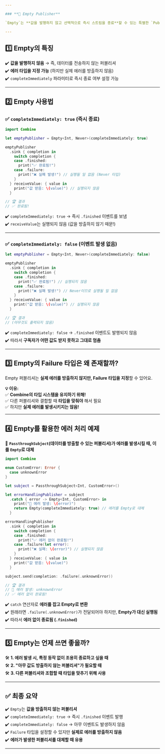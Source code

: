 ```yaml
---

### **📌 Empty Publisher**  

`Empty`는 **값을 발행하지 않고 선택적으로 즉시 스트림을 종료**할 수 있는 특별한 `Publisher`입니다.

---
```


## 1️⃣ **Empty의 특징**  
✔️ **값을 발행하지 않음** → 즉, 데이터를 전송하지 않는 퍼블리셔  
✔️ **에러 타입을 지정 가능** (하지만 실제 에러를 방출하지 않음)  
✔️ `completeImmediately` 파라미터로 즉시 종료 여부 설정 가능  

---

## 2️⃣ **Empty 사용법**
### ✅ `completeImmediately: true` (즉시 종료)
```swift
import Combine

let emptyPublisher = Empty<Int, Never>(completeImmediately: true)

emptyPublisher
  .sink { completion in
    switch completion {
    case .finished:
      print("✅ 완료됨!")
    case .failure:
      print("❌ 실패 발생!") // 실행될 일 없음 (Never 타입)
    }
  } receiveValue: { value in
    print("값 받음: \(value)") // 실행되지 않음
  }

// 🏆 결과
// ✅ 완료됨!
```
✔️ `completeImmediately: true` → 즉시 `.finished` 이벤트를 보냄  
✔️ `receiveValue`는 실행되지 않음 (값을 방출하지 않기 때문!)  

---

### ✅ `completeImmediately: false` (이벤트 발생 없음)
```swift
let emptyPublisher = Empty<Int, Never>(completeImmediately: false)

emptyPublisher
  .sink { completion in
    switch completion {
    case .finished:
      print("✅ 완료됨!") // 실행되지 않음
    case .failure:
      print("❌ 실패 발생!") // Never이므로 실행될 일 없음
    }
  } receiveValue: { value in
    print("값 받음: \(value)") // 실행되지 않음
  }

// 🏆 결과
// (아무것도 출력되지 않음)
```
✔️ `completeImmediately: false` → `.finished` 이벤트도 발행되지 않음  
✔️ 따라서 **구독자가 어떤 값도 받지 못하고 그대로 멈춤**  

---

## 3️⃣ **Empty의 Failure 타입은 왜 존재할까?**
Empty 퍼블리셔는 **실제 에러를 방출하지 않지만, Failure 타입을 지정**할 수 있어요.

**💡 이유:**  
✅ **Combine의 타입 시스템을 유지하기 위해!**  
✅ 다른 퍼블리셔와 결합할 때 **타입을 맞춰야** 해서 필요  
✅ 하지만 **실제 에러를 발생시키지는 않음!**  

---

## 4️⃣ **Empty를 활용한 에러 처리 예제**
📌 **`PassthroughSubject`(데이터를 방출할 수 있는 퍼블리셔)가 에러를 발생시킬 때, 이를 `Empty`로 대체**  

```swift
import Combine

enum CustomError: Error {
  case unknownError
}

let subject = PassthroughSubject<Int, CustomError>()

let errorHandlingPublisher = subject
  .catch { error -> Empty<Int, CustomError> in
    print("🚨 에러 발생: \(error)")
    return Empty(completeImmediately: true) // 에러를 Empty로 대체
  }

errorHandlingPublisher
  .sink { completion in
    switch completion {
    case .finished:
      print("✅ 에러 없이 완료됨!")
    case .failure(let error):
      print("❌ 실패: \(error)") // 실행되지 않음
    }
  } receiveValue: { value in
    print("값 받음: \(value)")
  }

subject.send(completion: .failure(.unknownError))

// 🏆 결과
// 🚨 에러 발생: unknownError
// ✅ 에러 없이 완료됨!
```
✔️ `catch` 연산자로 **에러를 잡고 Empty로 변환**  
✔️ 원래라면 `.failure(.unknownError)`가 전달되어야 하지만, **Empty가 대신 실행됨**  
✔️ 따라서 **에러 없이 종료됨 (`.finished`)**  

---

## 5️⃣ **Empty는 언제 쓰면 좋을까?**
🛠 **1. 에러 발생 시, 특정 동작 없이 조용히 종료하고 싶을 때**  
🛠 **2. "아무 값도 방출하지 않는 퍼블리셔"가 필요할 때**  
🛠 **3. 다른 퍼블리셔와 조합할 때 타입을 맞추기 위해 사용**  

---

## ✅ **최종 요약**
✔️ `Empty`는 **값을 방출하지 않는 퍼블리셔**  
✔️ `completeImmediately: true` → 즉시 `.finished` 이벤트 발행  
✔️ `completeImmediately: false` → 아무 이벤트도 발생하지 않음  
✔️ `Failure` 타입을 설정할 수 있지만 **실제로 에러를 방출하지 않음**  
✔️ **에러가 발생한 퍼블리셔를 대체할 때 유용**  

---
